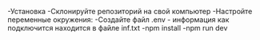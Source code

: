 -Установка
-Склонируйте репозиторий на свой компьютер
-Настройте переменные окружения:
-Создайте файл .env - информация как подключится находится в файле inf.txt
-npm install
-npm run dev
